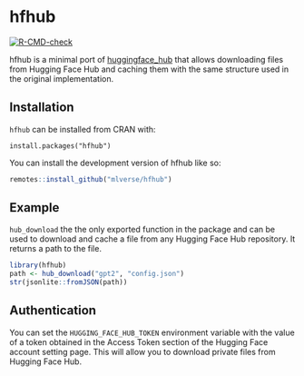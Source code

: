 
# hfhub

<!-- badges: start -->
[![R-CMD-check](https://github.com/mlverse/hfhub/actions/workflows/R-CMD-check.yaml/badge.svg)](https://github.com/mlverse/hfhub/actions/workflows/R-CMD-check.yaml)
<!-- badges: end -->

hfhub is a minimal port of [huggingface_hub](https://github.com/huggingface/huggingface_hub) that allows downloading files from Hugging Face Hub and caching them with the same structure used in the original implementation.

## Installation

`hfhub` can be installed from CRAN with:

```
install.packages("hfhub")
```

You can install the development version of hfhub like so:

``` r
remotes::install_github("mlverse/hfhub")
```

## Example

`hub_download` the the only exported function in the package and can be used to
download and cache a file from any Hugging Face Hub repository. It returns a
path to the file.

``` r
library(hfhub)
path <- hub_download("gpt2", "config.json")
str(jsonlite::fromJSON(path))
```

## Authentication

You can set the `HUGGING_FACE_HUB_TOKEN` environment variable with the value
of a token obtained in the Access Token section of the Hugging Face account setting page. 
This will allow you to download private files from Hugging Face Hub.
